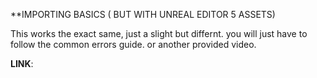 **IMPORTING BASICS ( BUT WITH UNREAL EDITOR 5 ASSETS) 

This works the exact same, just a slight but differnt. you will just have to follow the common errors guide. or another provided video.

**LINK**: 

